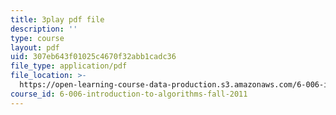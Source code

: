 ```yaml
---
title: 3play pdf file
description: ''
type: course
layout: pdf
uid: 307eb643f01025c4670f32abb1cadc36
file_type: application/pdf
file_location: >-
  https://open-learning-course-data-production.s3.amazonaws.com/6-006-introduction-to-algorithms-fall-2011/307eb643f01025c4670f32abb1cadc36_4iXLnF3hExw.pdf
course_id: 6-006-introduction-to-algorithms-fall-2011
---
```

